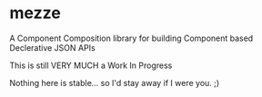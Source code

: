 # mezze

A Component Composition library for building Component based Declerative JSON APIs

This is still VERY MUCH a Work In Progress

Nothing here is stable... so I'd stay away if I were you. ;) 
